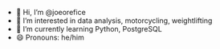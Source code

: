 - 👋 Hi, I’m @joeorefice
- 👀 I’m interested in data analysis, motorcycling, weightlifting
- 🌱 I’m currently learning Python, PostgreSQL
- 😄 Pronouns: he/him

<!---
joeorefice/joeorefice is a ✨ special ✨ repository because its `README.md` (this file) appears on your GitHub profile.
You can click the Preview link to take a look at your changes.
--->
